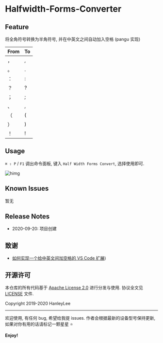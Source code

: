 # Halfwidth-Forms-Converter

## Feature

将全角符号转换为半角符号, 并在中英文之间自动加入空格 (pangu 实现)

| From | To  |
| ---- | --- |
| ，   | ,   |
| 。   | .   |
| ：   | :   |
| ？   | ?   |
| ；   | ;   |
| 、   | ,   |
| （   | (   |
| ）   | )   |
| ！   | !   |

## Usage

`⌘ ⇧ P` / `F1` 调出命令面板, 键入 `Half Width Forms Convert`, 选择使用即可.

![himg](https://a.hanleylee.com/HKMS/2020-09-20-050838.png?x-oss-process=style/WaMa)

## Known Issues

暂无

## Release Notes

- 2020-09-20: 项目创建

## 致谢

- [如何实现一个给中英文间加空格的 VS Code 扩展](http://baurine.github.io/2017/12/27/implement_vscode_extension.html))

## 开源许可

本仓库的所有代码基于 [Apache License 2.0](http://www.apache.org/licenses/LICENSE-2.0) 进行分发与使用. 协议全文见 [LICENSE](https://github.com/HanleyLee/Halfwidth-Forms-Converter/blob/master/LICENSE) 文件.

Copyright 2019-2020 HanleyLee

---

欢迎使用, 有任何 bug, 希望给我提 issues. 作者会根据最新的设备型号保持更新, 如果对你有用的话请标记一颗星星 ⭐️

**Enjoy!**
